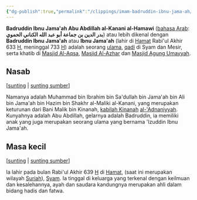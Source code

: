 ```yaml
---
{"dg-publish":true,"permalink":"/clippings/imam-badruddin-ibnu-jama-ah/","title":"Badruddin Ibnu Jama'ah - Wikipedia bahasa Indonesia, ensiklopedia bebas","tags":["clippings"]}
---
```


**Badruddin Ibnu Jama'ah Abu Abdillah al-Kanani al-Hamawi** ([bahasa Arab](https://id.wikipedia.org/wiki/Bahasa_Arab "Bahasa Arab"): **بدر الدين بن جماعة أبو عبد الله الكناني الحموي**) atau lebih dikenal dengan **Badruddin Ibnu Jama'ah** atau **Ibnu Jama'ah** (lahir di [Hamat](https://id.wikipedia.org/wiki/Hamat "Hamat") Rabi'ul Akhir 633 [H](https://id.wikipedia.org/wiki/Hijriah "Hijriah"), meninggal 733 [H](https://id.wikipedia.org/wiki/Hijriah "Hijriah")) adalah seorang [ulama](https://id.wikipedia.org/wiki/Ulama "Ulama"), [qadi](https://id.wikipedia.org/wiki/Qadi "Qadi") di Syam dan Mesir, serta khatib di [Masjid Al-Aqsa](https://id.wikipedia.org/wiki/Masjid_Al-Aqsa "Masjid Al-Aqsa"), [Masjid Al-Azhar](https://id.wikipedia.org/wiki/Masjid_Al-Azhar "Masjid Al-Azhar") dan [Masjid Agung Umayyah](https://id.wikipedia.org/wiki/Masjid_Agung_Umayyah "Masjid Agung Umayyah").

## Nasab

\[[sunting](https://id.wikipedia.org/w/index.php?title=Badruddin_Ibnu_Jama%27ah&veaction=edit&section=1 "Sunting bagian: Nasab") | [sunting sumber](https://id.wikipedia.org/w/index.php?title=Badruddin_Ibnu_Jama%27ah&action=edit&section=1 "Sunting kode sumber bagian: Nasab")\]

Namanya adalah Muhammad bin Ibrahim bin Sa'dullah bin Jama'ah bin Ali bin Jama'ah bin Hazim bin Shakhr al-Maliki al-Kanani, yang merupakan keturunan dari Bani Malik bin Kinanah, [kabilah Kinanah](https://id.wikipedia.org/wiki/Bani_Kinanah "Bani Kinanah") [al-'Adnaniyyah](https://id.wikipedia.org/wiki/Bani_Adnan "Bani Adnan"). Kunyahnya adalah Abu Abdillah, gelarnya adalah Badruddin, ia memiliki anak yang juga merupakan seorang ulama yang bernama 'Izuddin Ibnu Jama'ah.

## Masa kecil

\[[sunting](https://id.wikipedia.org/w/index.php?title=Badruddin_Ibnu_Jama%27ah&veaction=edit&section=2 "Sunting bagian: Masa kecil") | [sunting sumber](https://id.wikipedia.org/w/index.php?title=Badruddin_Ibnu_Jama%27ah&action=edit&section=2 "Sunting kode sumber bagian: Masa kecil")\]

Ia lahir pada bulan Rabi'ul Akhir 639 [H](https://id.wikipedia.org/wiki/Hijriah "Hijriah") di [Hamat](https://id.wikipedia.org/wiki/Hamat "Hamat"), (saat ini merupakan wilayah [Suriah](https://id.wikipedia.org/wiki/Suriah "Suriah")), [Syam](https://id.wikipedia.org/wiki/Syam "Syam"). Ia tinggal di keluarga yang terkenal dengan keilmuan dan kesalehannya, ayah dan saudara kandungnya merupakan ahli dalam bidang hadis dan fatwa.